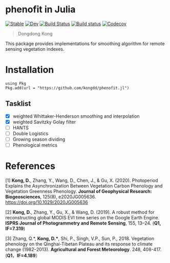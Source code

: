 # phenofit in Julia

[![Stable](https://img.shields.io/badge/docs-stable-blue.svg)](https://kongdd.github.io/phenofit.jl/stable)
[![Dev](https://img.shields.io/badge/docs-dev-blue.svg)](https://kongdd.github.io/phenofit.jl/dev)
[![Build Status](https://travis-ci.com/kongdd/phenofit.jl.svg?branch=master)](https://travis-ci.com/kongdd/phenofit.jl)
[![Build status](https://ci.appveyor.com/api/projects/status/cs1551coh30dhddh/branch/master?svg=true)](https://ci.appveyor.com/project/kongdd/phenofit-jl/branch/master)
[![Codecov](https://codecov.io/gh/kongdd/phenofit.jl/branch/master/graph/badge.svg)](https://codecov.io/gh/kongdd/phenofit.jl)

> Dongdong Kong

This package provides implementations for smoothing algorithm for remote sensing vegetation indexes.

# Installation
```
using Pkg
Pkg.add(url = "https://github.com/kongdd/phenofit.jl")
```

## Tasklist 

- [x] weighted Whittaker-Henderson smoothing and interpolation
- [x] weighted Savitzky Golay filter
- [ ] HANTS
- [ ] Double Logistics
- [ ] Growing season dividing
- [ ] Phenological metrics

# References

[1]   **Kong, D.**, Zhang, Y., Wang, D., Chen, J., & Gu, X. (2020). Photoperiod Explains the Asynchronization Between Vegetation Carbon Phenology and Vegetation Greenness Phenology. **Journal of Geophysical Research: Biogeosciences**, 125(8), e2020JG005636. https://doi.org/10.1029/2020JG005636

[2]   **Kong, D.**, Zhang, Y., Gu, X., & Wang, D. (2019). A robust method for reconstructing global MODIS EVI time series on the Google Earth Engine. **ISPRS Journal of Photogrammetry and Remote Sensing**, 155, 13–24. (**Q1,** **IF=7.319**)

[3]   Zhang, Q.\*, **Kong, D.\***, Shi, P., Singh, V.P., Sun, P., 2018. Vegetation phenology on the Qinghai-Tibetan Plateau and its response to climate change (1982–2013). **Agricultural and Forest Meteorology**. 248, 408-417. (**Q1**，****IF=4.189****）

<!-- ```bash
wc -l src/*/*
``` -->
